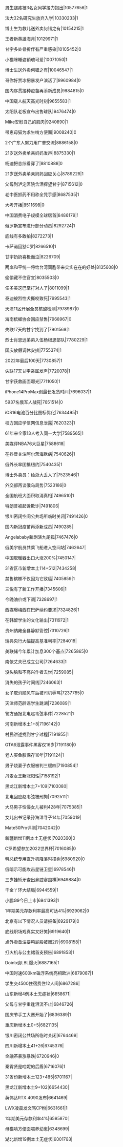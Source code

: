 男生腿疼被3名女同学接力抱出|10577656|1

法大32名研究生放弃入学|10330233|1

博士生为救儿送外卖何错之有|10154215|1

王者新英雄海月|10129971|1

甘宇多处骨折伴有严重感染|10105452|0

小猫咪睡姿销魂可爱|10071050|1

博士生送外卖何错之有|10046547|1

哥你好贾冰把暴发户演活了|9960984|0

国内序贯接种疫苗再添新成员|9884815|0

中国载人航天高光时刻|9655583|1

太阳队老板宣布出售球队|9476474|0

Mike安慰自己的肌肉|9240890|1

带崽母猫为求生啃方便面|9008240|0

2个广东人努力用广普交流|8886158|0

21岁送外卖单亲妈妈发声|8875330|1

杨迪把恋综看穿了|8810888|0

21岁送外卖单亲妈妈回应关心|8789229|1

父母到泸定医院含泪探望甘宇|8715612|0

老中医抓药不用称全凭手感|8687535|1

大考开播|8511698|0

中国消费电子规模全球居首|8486179|1

俄罗斯宣布进行部分动员|8292724|1

底线有多敢拍|8272273|1

卡萨诺回怼C罗|8266510|1

甘宇奶奶喜极而泣|8226709|

两岸和平统一将给台湾同胞带来实实在在的好处|8135608|0

偷偷藏不住官宣|8035503|0

任多美这巴掌打对人了|8011099|1

泰迪被烈性犬撕咬致死|7995543|1

天津11区开展全员核酸检测|7978987|0

海南槟榔协会回应禁售|7968967|0

失联17天的甘宇找到了|7901568|1

烈士肖思远弟弟入伍杨根思部队|7780229|1

国庆放假调休安排|7755374|1

2022年最后100天|7730857|1

失联17天甘宇亲属发声|7720078|1

甘宇获救画面曝光|7711050|1

iPhone14ProMax创最长发货时间|7696037|1

5937名俄军人战死|7651514|0

iOS16电池百分比图标优化|7634495|1

校方回应学信网信息泄露|7620323|1

61年来全家13人考入同一大学|7589565|1

美媒评NBA76大巨星|7588618|

在抖音关注阿尔茨海默病|7540626|1

俄外长率团抵纽约|7540435|1

博士外卖员：给浙大丢人了|7523546|1

外交部再谈俄乌局势|7523186|0

全国航班大面积取消真相|7496510|1

特朗普被起诉欺诈|7491806|

银川密闭空间公共场所临时关闭|7491426|0

国内新冠疫苗再添新成员|7490285|

Angelababy新剧演九尾狐|7467476|0

俄美宇航员共乘飞船进入空间站|7462647|

中国取暖器出口大涨200%|7450147|

31省区市新增本土114+512|7434258|

禁售槟榔不仅因为它致癌|7405859|1

三悦有了新工作开播|7345606|1

今晚油价或下调|7328697|1

西媒曝梅西在巴萨续约要求|7324826|1

在韩留学生的文化输出|7311972|1

贵州纳雍全县静默管控|7310726|1

瑞典央行大幅提高基准利率|7284018|

美联储今年累计加息300个基点|7265865|0

南依丈夫已成立公司|7264633|1

没头脑和不高兴作者去世|7259085|

消失的孩子时间线|7246063|1

女子取消顺风车后被司机辱骂|7237785|0

天津师范辟谣学生跳湖|7236089|1

警方通报北电赵韦弦事件|7228521|1

河南新增本土1+8|7196142|0

村民讲述找到甘宇过程|7191955|1

GTA6泄露事件黑客仅16岁|7191180|0

老人买鱼胶保存10年|7191124|1

男子烧妻子衣服被判三缓四|7190854|1

丹麦女王新冠阳性|7158192|1

黑龙江新增本土7+109|7103080|

北电回应赵韦弦被刑拘|7092511|1

大马男子性侵女儿被判428年|7075385|1

女儿出书记录孙海洋寻子14年|7059019|

Mate50Pro评测|7042042|0

新疆新增11例本土无症状|7020360|0

C罗希望参加2022世界杯|7016085|0

韩总统专用直升机降落时撞树|6980920|0

俄暗示可能攻击星链卫星|6978546|1

三岁娃矫牙查出鼻腔塞围棋|6949884|0

千金丫环大结局|6944559|1

小鹏G9今日上市|6941393|1

1年期美元存款利率最高可达4%|6929062|0

北京有以下情况人员请报备|6926179|0

底线职场戏真实又好笑|6919640|1

点外卖备注要鸭屁股被赠2斤|6908158|1

打火机与公主裙首支预告|6891853|1

Doinb谈LBL爆火|6887165|1

中国时速600km磁浮系统亮相欧洲|6879087|1

学生交4500住宿费住12人间|6867286|

山东新增4例本土无症状|6858671|

父母与甘宇重逢泪流不止|6846726|

国庆节手工大赛开始了|6836389|1

重庆新增本土0+5|6821135|

银川密闭公共场所临时关闭|6764469|

四川新增本土41+26|6745376|

金融茶暴涨暴跌|6720946|0

秦霄贤是哈妮的后盾|6716076|1

31省份新增本土123+485|6701167|

黑龙江新增本土9+102|6654430|

英伟达RTX 4090发布|6641469|

LWX凌晨发文骂CP粉|6631661|1

1年期美元存款利率4%|6595870|

母猫啃方便面喂养幼崽|6348699|

湖北新增19例本土无症状|6001763|

